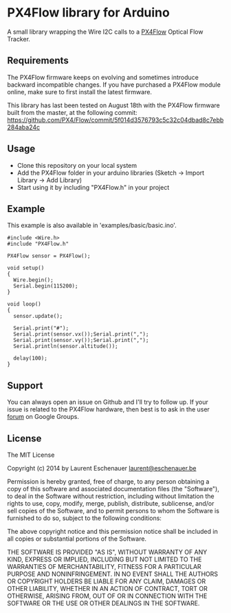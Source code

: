 # PX4Flow library for Arduino

A small library wrapping the Wire I2C calls to a [PX4Flow](http://pixhawk.org/modules/px4flow) Optical Flow Tracker.

## Requirements

The PX4Flow firmware keeps on evolving and sometimes introduce backward incompatible changes. If you have purchased a PX4Flow module online, make sure to first install the latest firmware.

This library has last been tested on August 18th with the PX4Flow firmware built from the master, at the following
commit: https://github.com/PX4/Flow/commit/5f014d3576793c5c32c04dbad8c7ebb284aba24c

## Usage

* Clone this repository on your local system
* Add the PX4Flow folder in your arduino libraries (Sketch -> Import Library -> Add Library)
* Start using it by including "PX4Flow.h" in your project

## Example

This example is also available in 'examples/basic/basic.ino'.

```
#include <Wire.h>
#include "PX4Flow.h"

PX4Flow sensor = PX4Flow(); 

void setup()
{
  Wire.begin();       
  Serial.begin(115200);  
}

void loop()
{
  sensor.update();
  
  Serial.print("#");
  Serial.print(sensor.vx());Serial.print(",");
  Serial.print(sensor.vy());Serial.print(",");
  Serial.println(sensor.altitude());

  delay(100);
}
```
## Support

You can always open an issue on Github and I'll try to follow up. If your issue is related to the PX4Flow hardware, then best is to ask in the user [forum](https://groups.google.com/forum/#!forum/px4users) on Google Groups.

## License

The MIT License

Copyright (c) 2014 by Laurent Eschenauer <laurent@eschenauer.be>

Permission is hereby granted, free of charge, to any person obtaining a copy
of this software and associated documentation files (the "Software"), to deal
in the Software without restriction, including without limitation the rights
to use, copy, modify, merge, publish, distribute, sublicense, and/or sell
copies of the Software, and to permit persons to whom the Software is
furnished to do so, subject to the following conditions:

The above copyright notice and this permission notice shall be included in
all copies or substantial portions of the Software.

THE SOFTWARE IS PROVIDED "AS IS", WITHOUT WARRANTY OF ANY KIND, EXPRESS OR
IMPLIED, INCLUDING BUT NOT LIMITED TO THE WARRANTIES OF MERCHANTABILITY,
FITNESS FOR A PARTICULAR PURPOSE AND NONINFRINGEMENT. IN NO EVENT SHALL THE
AUTHORS OR COPYRIGHT HOLDERS BE LIABLE FOR ANY CLAIM, DAMAGES OR OTHER
LIABILITY, WHETHER IN AN ACTION OF CONTRACT, TORT OR OTHERWISE, ARISING FROM,
OUT OF OR IN CONNECTION WITH THE SOFTWARE OR THE USE OR OTHER DEALINGS IN
THE SOFTWARE.
